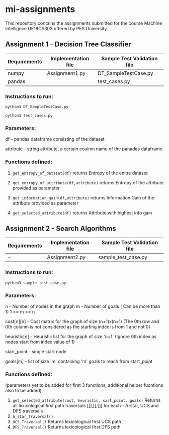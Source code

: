 # mi-assignments
This repository contains the assignments submitted for the course Machine Intellignce UE18CS303 offered by PES University.

## Assignment 1 - Decision Tree Classifier

| Requirements  | Implementation file | Sample Test Validation file |
| --------------| ------------------- | --------------------------- |
| numpy         | Assignment1.py      | DT_SampleTestCase.py        |
| pandas        |                     | test_cases.py               |               

### Instructions to run:
```python3 DT_SampleTestCase.py```

```python3 test_cases.py```

### Parameters:

df - pandas dataframe consisting of the dataset

attribute - string attribute, a certain coulmn name of the panadas dataframe

### Functions defined:
1) ```get_entropy_of_dataset(df)``` returns Entropy of the enitre dataset  

2) ```get_entropy_of_attribute(df,attribute)``` returns Entropy of the attribute provided as parameter

3) ```get_information_gain(df,attribute)``` returns Information Gain of the attribute provided as parameter 

4) ```get_selected_attribute(df)```  returns Attribute with highest info gain



## Assignment 2 - Search Algorithms

| Requirements  | Implementation file | Sample Test Validation file |
| --------------| ------------------- | --------------------------- |
| -             | Assignment2.py      | sample_test_case.py         |            

### Instructions to run:

```python3 sample_test_case.py```

### Parameters:

n - Number of nodes in the graph
m - Number of goals ( Can be more than 1)
1 <= m <= n

cost[n][n] - Cost matrix for the graph of size (n+1)x(n+1)
(The 0th row and 0th column is not considered as the starting index is from 1 and not 0)

heuristic[n] - Heuristic list for the graph of size 'n+1'
(Ignore 0th index as nodes start from index value of 1)

start_point - single start node

goals[m] - list of size 'm' containing 'm' goals to reach from start_point

### Functions defined: 
(parameters yet to be added for first 3 functions, additional helper fucntions also to be added)
1) ```get_selected_attribute(cost, heuristic, sart_point, goals)``` Returns all lexicological first path traversals [[],[],[]] for each - A-star, UCS and DFS traversals
2)  ```A_star_Traversal()```
3)  ```UCS_Traversal()``` Returns lexicological first UCS path
4)  ```DFS_Traversal()``` Returns lexicological first DFS path

